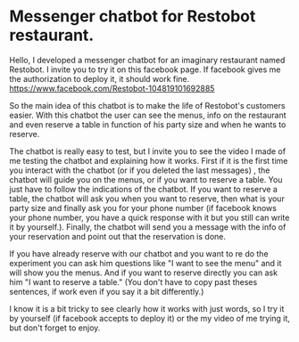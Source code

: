 # Messenger chatbot for Restobot restaurant.

Hello, I developed a messenger chatbot for an imaginary restaurant named Restobot.
I invite you to try it on this facebook page. If facebook gives me the authorization to deploy it, it should work fine. https://www.facebook.com/Restobot-104819101692885


So the main idea of this chatbot is to make the life of Restobot's customers easier.
With this chatbot the user can see the menus, info on the restaurant and even reserve a table in function of his party size and when he wants to reserve.


The chatbot is really easy to test, but I invite you to see the video I made of me testing the chatbot and explaining how it works. First if it is the first time you interact with the chatbot (or if you deleted the last messages) , the chatbot will guide you on the menus, or if you want to reserve a table. You just have to follow the indications of the chatbot. If you want to reserve a table, the chatbot will ask you when you want to reserve, then what is your party size and finally ask you for your phone number (if facebook knows your phone number, you have a quick response with it but you still can write it by yourself.). Finally, the chatbot will send you a message with the info of your reservation and point out that the reservation is done.

If you have already reserve with our chatbot and you want to re do the experiment you can ask him questions like "I want to see the menu" and it will show you the menus. And if you want to reserve directly you can ask him "I want to reserve a table." (You don't have to copy past theses sentences, if work even if you say it a bit differently.)



I know it is a bit tricky to see clearly how it works with just words, so I try it by yourself (if facebook accepts to deploy it) or the my video of me trying it, but don't forget to enjoy.
